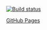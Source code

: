 [![Build status](https://ci.appveyor.com/api/projects/status/k1gwlcwkcpdhr7hx/branch/main?svg=true)](https://ci.appveyor.com/project/MaxKrch/ahj-lesson5-task2/branch/main)

[GitHub Pages](https://maxkrch.github.io/ahj-lesson5-task2/)
